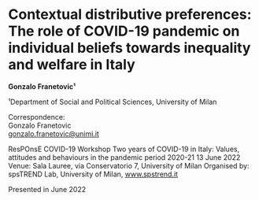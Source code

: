 # Contextual distributive preferences: The role of COVID-19 pandemic on individual beliefs towards inequality and welfare in Italy


**Gonzalo Franetovic¹**

¹Department of Social and Political Sciences, University of Milan  

Correspondence:  
Gonzalo Franetovic  
gonzalo.franetovic@unimi.it

ResPOnsE COVID-19 Workshop
Two years of COVID-19 in Italy: Values, attitudes and behaviours in the pandemic period 2020-21
13 June 2022 Venue: Sala Lauree, via Conservatorio 7, University of Milan
Organised by: spsTREND Lab, University of Milan, www.spstrend.it

Presented in June 2022
